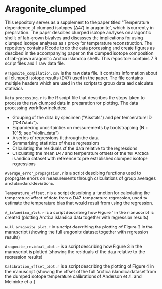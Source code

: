# Aragonite_clumped
This repository serves as a supplement to the paper titled "Temperature dependence of clumped isotopes (∆47) in aragonite", which is currently in preparation.
The paper descibes clumped isotope analyses on aragonitic shells of lab-grown bivalves and discusses the implications for using clumped isotope analyses as a proxy for temperature reconstruction.
The repository contains R code to do the data processing and create figures as descibed in the accompanying paper on the clumped isotope composition of lab-grown aragonitic Arctica islandica shells.
This repository contains 7 R script files and 1 raw data file.

`Aragonite_compilation.csv` is the raw data file.
It contains information about all clumped isotope results (D47) used in the paper.
The file contains multiple headers which are used in the scripts to group data and calculate statistics

`Data_processing.r` is the R script file that describes the steps taken to process the raw clumped data in preparation for plotting.
The data processing workflow includes:
- Grouping of the data by specimen ("Aisstats") and per temperature ID ("D47stats").
- Expandeding uncertainties on measurements by bootstrapping (N = 10^5; see "violin_data")
- A series of regressions fit through the data.
- Summarizing statistics of these regressions
- Calculating the residuals of the data relative to the regressions
- Calculating the mean D47 and temperature offsets of the full Arctica islandica dataset with reference to pre established clumped isotope regressions

`Average_error_propagation.r` is a script descibing functions used to propagate errors on measurements through calculations of group averages and standard deviations.

`Temperature_offset.r` is a script describing a function for calculating the temperature offset of data from a D47-temperature regression, used to estimate the temperature bias that would result from using the regression.

`A_islandica_plot.r` is a script describing how Figure 1 in the manuscript is created (plotting Arctica islandica data together with regression results)

`Full_aragonite_plot.r` is a script describing the plotting of Figure 2 in the manuscript (showing the full aragonite dataset together with regression results)

`Aragonite_residual_plot.r` is a script describing how Figure 3 in the manuscript is plotted (showing the residuals of the data relative to the regression results)

`Calibration_offset_plot.r` is a script describing the plotting of Figure 4 in the manuscript (showing the offset of the full Arctica islandica dataset from the clumped isotope temperature calibrations of Anderson et al. and Meinicke et al.)
